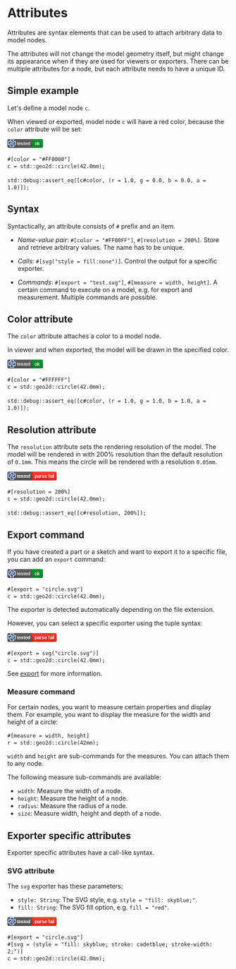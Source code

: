 # Attributes

Attributes are syntax elements that can be used to attach arbitrary data to model nodes.

The attributes will not change the model geometry itself, but might change its appearance when if they are used for viewers or exporters.
There can be multiple attributes for a node, but each attribute needs to have a unique ID.

## Simple example

Let's define a model node `c`.

When viewed or exported, model node `c` will have a red color, because the `color` attribute will be set:

[![test](.test/attributes_simple_example.png)](.test/attributes_simple_example.log)

```µcad,attributes_simple_example
#[color = "#FF0000"]
c = std::geo2d::circle(42.0mm);

std::debug::assert_eq([c#color, (r = 1.0, g = 0.0, b = 0.0, a = 1.0)]);
```

## Syntax

Syntactically, an attribute consists of `#` prefix and an item.

* *Name-value pair*: `#[color = "#FF00FF"]`, `#[resolution = 200%]`. Store and retrieve arbitrary values. The name has to be unique.

* *Calls*: `#[svg("style = fill:none")]`. Control the output for a specific exporter.

* *Commands*: `#[export = "test.svg"]`, `#[measure = width, height]`. A certain command to execute on a model, e.g. for export and measurement. Multiple commands are possible.

## Color attribute

The `color` attribute attaches a color to a model node.

In viewer and when exported, the model will be drawn in the specified color.

[![test](.test/attributes_color.png)](.test/attributes_color.log)

```µcad,attributes_color
#[color = "#FFFFFF"]
c = std::geo2d::circle(42.0mm);

std::debug::assert_eq([c#color, (r = 1.0, g = 1.0, b = 1.0, a = 1.0)]);
```

## Resolution attribute

The `resolution` attribute sets the rendering resolution of the model.
The model will be rendered in with 200% resolution than the default resolution of `0.1mm`.
This means the circle will be rendered with a resolution `0.05mm`.

[![test](.test/attributes_precision.png)](.test/attributes_precision.log)

```µcad,attributes_precision
#[resolution = 200%]
c = std::geo2d::circle(42.0mm);

std::debug::assert_eq([c#resolution, 200%]);
```

## Export command

If you have created a part or a sketch and want to export it to a specific file, you can add an `export` command:

[![test](.test/attributes_export.png)](.test/attributes_export.log)

```µcad,attributes_export
#[export = "circle.svg"]
c = std::geo2d::circle(42.0mm);
```

The exporter is detected automatically depending on the file extension.

However, you can select a specific exporter using the tuple syntax:

[![test](.test/attributes_export_svg.png)](.test/attributes_export_svg.log)

```µcad,attributes_export_svg
#[export = svg("circle.svg")]
c = std::geo2d::circle(42.0mm);
```

See [export](export.md) for more information.

### Measure command

For certain nodes, you want to measure certain properties and display them.
For example, you want to display the measure for the width and height of a circle:

```µcad,attributes_export_measure
#[measure = width, height]
r = std::geo2d::circle(42mm);
```

`width` and `height` are sub-commands for the measures.
You can attach them to any node.

The following measure sub-commands are available:

* `width`: Measure the width of a node.
* `height`: Measure the height of a node.
* `radius`: Measure the radius of a node.
* `size`: Measure width, height and depth of a node.

## Exporter specific attributes

Exporter specific attributes have a call-like syntax.

### SVG attribute

The `svg` exporter has these parameters:

* `style: String`: The SVG style, e.g. `style = "fill: skyblue;"`.
* `fill: String`: The SVG fill option, e.g. `fill = "red"`.

[![test](.test/attributes_export_example.png)](.test/attributes_export_example.log)

```µcad,attributes_export_example
#[export = "circle.svg"]
#[svg = (style = "fill: skyblue; stroke: cadetblue; stroke-width: 2;")]
c = std::geo2d::circle(42.0mm);
```
